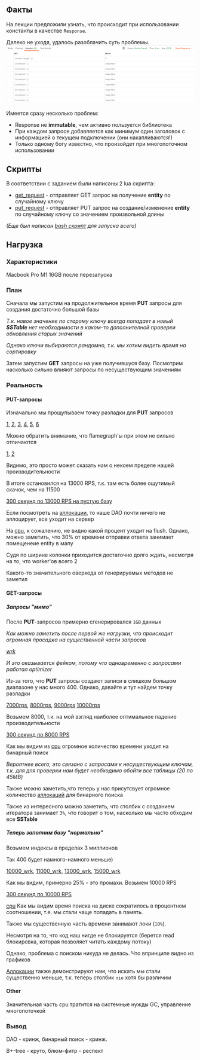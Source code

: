 ## Факты

На лекции предложили узнать, что происходит при использовании константы в качестве `Response`.

Далеко не уходя, удалось разоблачить суть проблемы.
![Тут была картинка](imgs/response_problem.png)

Имеется сразу несколько проблем:
* Response не **immutable**, чем активно пользуется библиотека
* При каждом запросе добавляется как минимум один заголовок с информацией о текущем подключении (они накапливаются!)
* Только одному богу известно, что произойдет при многопоточном использовании

## Скрипты
В соответствии с заданием были написаны 2 lua скрипта:
* [get_request](scripts/lua/get_request.lua) - отправляет GET запрос на получение **entity** по случайному ключу
* [put_request](scripts/lua/put_request.lua) - отправляет PUT запрос на создание/изменение **entity**
по случайному ключу со значением произвольной длины

*(Еще был написан [bash скрипт](scripts/sh/base.sh) для запуска всего)*

## Нагрузка
### Характеристики
Macbook Pro M1 16GB после перезапуска

### План
Сначала мы запустим на продолжительное время **PUT** запросы для создания достаточно большой базы

*Т.к. новое значение по старому ключу всегда попадает в новый **SSTable** нет необходимости
в каком-то дополнителной проверки обновления старых значений*

*Однако ключи выбираются рандомно, т.к. мы хотим видеть время на сортировку*

Затем запустим **GET** запросы на уже получившуся базу. Посмотрим насколько сильно
влияют запросы по несуществующим значениям

### Реальность
#### PUT-запросы
Изначально мы прощупываем точку разладки для **PUT** запросов

[1](html/put_lower_wrk.txt),
[2](html/put_upper_wrk.txt),
[3](html/put_middle_1.txt),
[4](html/put_middle_2.txt),
[5](html/put_middle_3.txt),
[6](html/put_middle_4.txt)

Можно обратить внимание, что flamegraph'ы при этом не сильно отличаются

[1](html/put_lower_cpu.html),
[2](html/put_upper_cpu.html)

Видимо, это просто может сказать нам о некоем пределе нашей производительности

В итоге остановился на 13000 RPS, т.к. там есть более ощутимый скачок, чем на 11500

[300 секунд по 13000 RPS на пустую базу](html/put_request_wrk.txt)

Если посмотреть на [аллокации](html/put_request_alloc.html),
то наше DAO почти ничего не аллоцирует, все уходит на сервер

На [cpu](html/put_request_cpu.html), к сожалению, не видно какой процент уходит на flush.
Однако, можно заметить, что 30% от времени отправки ответа занимает помещенеие entity в мапу

Судя по ширине колонки приходится достаточно долго ждать, несмотря на то,
что worker'ов всего 2

Какого-то значительного оверхеда от генерируемых методов не заметил

#### GET-запросы

##### Запросы "мимо"
После **PUT**-запросов примерно сгенерировался `1GB` данных

*Как можно заметить после первой же нагрузки, что происходит огромная просадка на существенной части запросов*

*[wrk](html/get_many_misses_wrk.txt)* 

*И это оказывается фейком, потому что одновременно с запросами работал optimizer*

Из-за того, что **PUT** запросы создают записи в слишком большом диапазоне у нас много 400.
Однако, давайте и тут найдем точку разладки

[7000rps](html/get_7000_wrk.txt),
[8000rps](html/get_8000_wrk.txt),
[9000rps](html/get_9000_wrk.txt)
[10000rps](html/get_10000_wrk.txt)

Возьмем 8000, т.к. на мой взгляд наиболее оптимальное падение производительности

[300 секунд по 8000 RPS](html/get_misses_request_wrk.txt)

Как мы видим из [cpu](html/get_misses_request_cpu.html) огромное количество времени уходит на бинарный поиск

*Вероятнее всего, это связано с запросами к несуществующим ключам,
т.к. для для проверки нам будет необходимо обойти все таблицы
*(20 по 45MB)**

Также можно заметить,что теперь у нас присутсвует огромное количество [аллокаций](html/get_misses_request_alloc.html)
для бинарного поиска

Также из интересного можно заметить, что столбик с созданием итератора занимает `3%`,
что говорит о том, насколько мы часто обходим все **SSTable**

##### Теперь заполним базу "нормально"
Возьмем индексы в пределах 3 миллионов

Так 400 будет намного-намного меньше)

[10000_wrk](html/get_n_10000_wrk.txt),
[11000_wrk](html/get_n_11000_wrk.txt),
[13000_wrk](html/get_n_13000_wrk.txt),
[15000_wrk](html/get_n_15000_wrk.txt)

Как мы видим, примерно 25% - это промахи. Возьмем 10000 RPS

[300 секунд по 10000 RPS](html/get_n_request_wrk.txt)

[cpu](html/get_n_request_cpu.html)
Как мы видим время поиска на диске сократилось в процентном соотношении, т.е. 
мы стали чаще попадать в память.

Также мы существенную часть времени занимают локи (`10%`).

Несмотря на то, что код наш нигде не блокируется (берется read блокировка, которая позволяет читать каждому потоку)

Однако, проблема с поиском никуда не делась. Что впринципе видно из графиков

[Аллокации](html/get_n_request_alloc.html) также демонстрируют нам, что искать мы стали существенно меньше, 
т.к. теперь столбик `nio` хотя бы различим 
#### Other

Значительная часть cpu тратится на системные нужды GC, управление многопоточкой


### Вывод
DAO - кринж, бинарный поиск - кринж.

B+-tree - круто, блюм-фитр - респект
